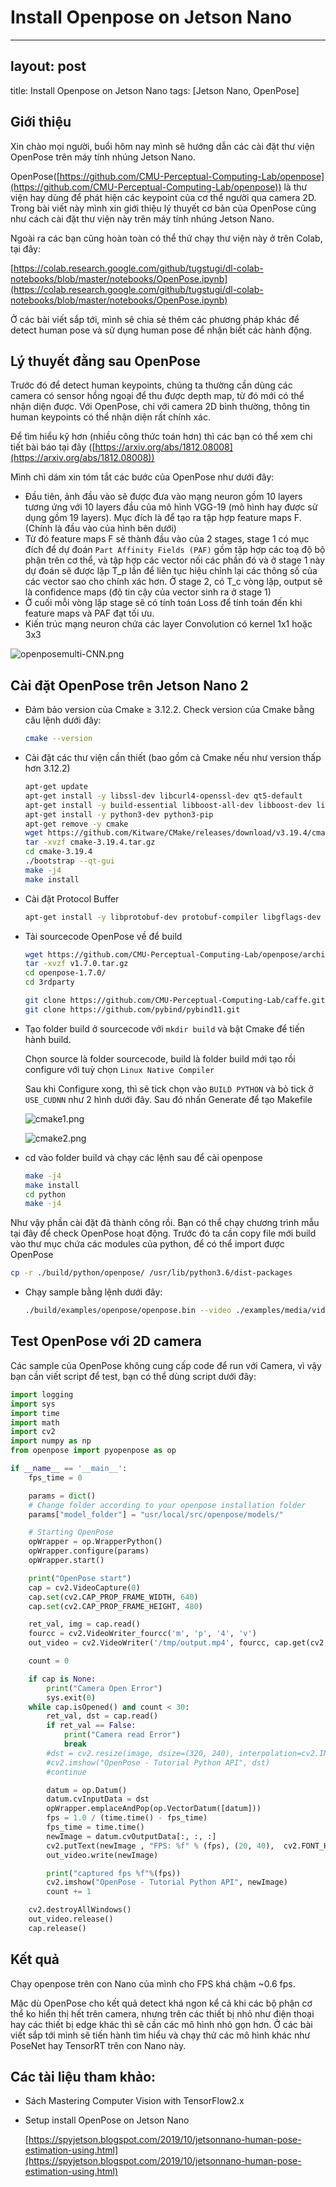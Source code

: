 # Install Openpose on Jetson Nano

---

## layout: post
title: Install Openpose on Jetson Nano
tags: [Jetson Nano, OpenPose]

## Giới thiệu

Xin chào mọi người, buổi hôm nay mình sẽ hướng dẫn các cài đặt thư viện OpenPose trên máy tính nhúng Jetson Nano.

OpenPose([https://github.com/CMU-Perceptual-Computing-Lab/openpose](https://github.com/CMU-Perceptual-Computing-Lab/openpose)) là thư viện hay dùng để phát hiện các keypoint của cơ thể người qua camera 2D. Trong bài viết này mình xin giới thiệu lý thuyết cơ bản của OpenPose cũng như cách cài đặt thư viện này trên máy tính nhúng Jetson Nano.

Ngoài ra các bạn cũng hoàn toàn có thể thử chạy thư viện này ở trên Colab, tại đây:

[https://colab.research.google.com/github/tugstugi/dl-colab-notebooks/blob/master/notebooks/OpenPose.ipynb](https://colab.research.google.com/github/tugstugi/dl-colab-notebooks/blob/master/notebooks/OpenPose.ipynb)

Ở các bài viết sắp tới, mình sẽ chia sẻ thêm các phương pháp khác để detect human pose và sử dụng human pose để nhận biết các hành động.

## Lý thuyết đằng sau OpenPose

Trước đó để detect human keypoints, chúng ta thường cần dùng các camera có sensor hồng ngoại để thu được depth map, từ đó mới có thể nhận diện được. Với OpenPose, chỉ với camera 2D bình thường, thông tin human keypoints có thể nhận diện rất chính xác.

Để tìm hiểu kỹ hơn (nhiều công thức toán hơn) thì các bạn có thể xem chi tiết bài báo tại đây ([https://arxiv.org/abs/1812.08008](https://arxiv.org/abs/1812.08008))

Mình chỉ dám xin tóm tắt các bước của OpenPose như dưới đây:

- Đầu tiên, ảnh đầu vào sẽ được đưa vào mạng neuron gồm 10 layers tương ứng với 10 layers đầu của mô hình VGG-19 (mô hình hay được sử dụng gồm 19 layers). Mục đích là để tạo ra tập hợp feature maps F. (Chính là đầu vào của hình bên dưới)
- Từ đó feature maps F sẽ thành đầu vào của 2 stages, stage 1 có mục đích để dự đoán `Part Affinity Fields (PAF)` gồm tập hợp các toạ độ bộ phận trên cơ thể, và tập hợp các vector nối các phần đó và ở stage 1 này dự đoán sẽ được lặp T_p lần để liên tục hiệu chỉnh lại các thông số của các vector sao cho chính xác hơn. Ở stage 2, có T_c vòng lặp, output sẽ là confidence maps (độ tin cậy của vector sinh ra ở stage 1)
- Ở cuối mỗi vòng lặp stage sẽ có tính toán Loss để tính toán đến khi feature maps và PAF đạt tối ưu.
- Kiến trúc mạng neuron chứa các layer Convolution có kernel 1x1 hoặc 3x3

![openposemulti-CNN.png](/assets/openposemulti-CNN.png)

## Cài đặt OpenPose trên Jetson Nano 2

- Đảm bảo version của Cmake ≥ 3.12.2. Check version của Cmake bằng câu lệnh dưới đây:

    ```bash
    cmake --version
    ```

- Cài đặt các thư viện cần thiết (bao gồm cả Cmake nếu như version thấp hơn 3.12.2)

    ```bash
    apt-get update
    apt-get install -y libssl-dev libcurl4-openssl-dev qt5-default
    apt-get install -y build-essential libboost-all-dev libboost-dev libhdf5-dev libatlas-base-dev
    apt-get install -y python3-dev python3-pip
    apt-get remove -y cmake
    wget https://github.com/Kitware/CMake/releases/download/v3.19.4/cmake-3.19.4.tar.gz
    tar -xvzf cmake-3.19.4.tar.gz
    cd cmake-3.19.4
    ./bootstrap --qt-gui
    make -j4
    make install
    ```

- Cài đặt Protocol Buffer

    ```bash
    apt-get install -y libprotobuf-dev protobuf-compiler libgflags-dev libgoogle-glog-dev
    ```

- Tải sourcecode OpenPose về để build

    ```bash
    wget https://github.com/CMU-Perceptual-Computing-Lab/openpose/archive/v1.7.0.tar.gz
    tar -xvzf v1.7.0.tar.gz
    cd openpose-1.7.0/
    cd 3rdparty

    git clone https://github.com/CMU-Perceptual-Computing-Lab/caffe.git
    git clone https://github.com/pybind/pybind11.git
    ```

- Tạo folder build ở sourcecode với `mkdir build` và bật Cmake để tiến hành build.

    Chọn source là folder sourcecode, build là folder build mới tạo rồi configure với tuỳ chọn `Linux Native Compiler`

    Sau khi Configure xong, thì sẽ tick chọn vào `BUILD PYTHON` và bỏ tick ở `USE_CUDNN` như 2 hình dưới đây. Sau đó nhấn Generate để tạo Makefile

    ![cmake1.png](/assets/cmake1.png)

    ![cmake2.png](/assets/cmake2.png)

- cd vào folder build và chạy các lệnh sau để cài openpose

    ```bash
    make -j4
    make install
    cd python
    make -j4
    ```

Như vậy phần cài đặt đã thành công rồi. Bạn có thể chạy chương trình mẫu tại đây để check OpenPose hoạt động. Trước đó ta cần copy file mới build vào thư mục chứa các modules của python, để có thể import được OpenPose

```bash
cp -r ./build/python/openpose/ /usr/lib/python3.6/dist-packages
```

- Chạy sample bằng lệnh dưới đây:

    ```bash
    ./build/examples/openpose/openpose.bin --video ./examples/media/video.avi  --net_resolution "256x128"
    ```

## Test OpenPose với 2D camera

Các sample của OpenPose không cung cấp code để run với Camera, vì vậy bạn cần viết script để test, bạn có thể dùng script dưới đây:

```python
import logging
import sys
import time
import math
import cv2
import numpy as np
from openpose import pyopenpose as op

if __name__ == '__main__':
    fps_time = 0

    params = dict()
    # Change folder according to your openpose installation folder
    params["model_folder"] = "usr/local/src/openpose/models/"

    # Starting OpenPose
    opWrapper = op.WrapperPython()
    opWrapper.configure(params)
    opWrapper.start()

    print("OpenPose start")
    cap = cv2.VideoCapture(0)
    cap.set(cv2.CAP_PROP_FRAME_WIDTH, 640)
    cap.set(cv2.CAP_PROP_FRAME_HEIGHT, 480)

    ret_val, img = cap.read()
    fourcc = cv2.VideoWriter_fourcc('m', 'p', '4', 'v')
    out_video = cv2.VideoWriter('/tmp/output.mp4', fourcc, cap.get(cv2.CAP_PROP_FPS), (640, 480))

    count = 0

    if cap is None:
        print("Camera Open Error")
        sys.exit(0)
    while cap.isOpened() and count < 30:
        ret_val, dst = cap.read()
        if ret_val == False:
            print("Camera read Error")
            break
        #dst = cv2.resize(image, dsize=(320, 240), interpolation=cv2.INTER_AREA)
        #cv2.imshow("OpenPose - Tutorial Python API", dst)
        #continue

        datum = op.Datum()
        datum.cvInputData = dst
        opWrapper.emplaceAndPop(op.VectorDatum([datum]))
        fps = 1.0 / (time.time() - fps_time)
        fps_time = time.time()
        newImage = datum.cvOutputData[:, :, :]
        cv2.putText(newImage , "FPS: %f" % (fps), (20, 40),  cv2.FONT_HERSHEY_SIMPLEX, 1, (0, 255, 0), 2)
        out_video.write(newImage)

        print("captured fps %f"%(fps))
        cv2.imshow("OpenPose - Tutorial Python API", newImage)
        count += 1

    cv2.destroyAllWindows()
    out_video.release()
    cap.release()
```

## Kết quả

Chạy openpose trên con Nano của mình cho FPS khá chậm ~0.6 fps. 

Mặc dù OpenPose cho kết quả detect khá ngon kể cả khi các bộ phận cơ thể ko hiển thị hết trên camera, nhưng trên các thiết bị nhỏ như điện thoại hay các thiết bị edge khác thì sẽ cần các mô hình nhỏ gọn hơn. Ở các bài viết sắp tới mình sẽ tiến hành tìm hiểu và chạy thử các mô hình khác như PoseNet hay TensorRT trên con Nano này.

## Các tài liệu tham khảo:

- Sách Mastering Computer Vision with TensorFlow2.x
- Setup install OpenPose on Jetson Nano

    [https://spyjetson.blogspot.com/2019/10/jetsonnano-human-pose-estimation-using.html](https://spyjetson.blogspot.com/2019/10/jetsonnano-human-pose-estimation-using.html)
